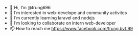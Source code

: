 - 👋 Hi, I’m @trung696
- 👀 I’m interested in web-develope and community activites
- 🌱 I’m currently learning laravel and nodejs
- 💞️ I’m looking to collaborate on intern web-developer
- 📫 How to reach me https://www.facebook.com/trung.bvt.99

<!---
trung696/trung696 is a ✨ special ✨ repository because its `README.md` (this file) appears on your GitHub profile.
You can click the Preview link to take a look at your changes.
--->
